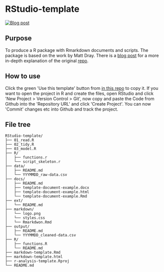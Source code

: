 # RStudio-template

<!-- badges: start -->
[![Blog post](https://img.shields.io/badge/rostrum.blog-post-008900?labelColor=000000&logo=data%3Aimage%2Fgif%3Bbase64%2CR0lGODlhEAAQAPEAAAAAABWCBAAAAAAAACH5BAlkAAIAIf8LTkVUU0NBUEUyLjADAQAAACwAAAAAEAAQAAAC55QkISIiEoQQQgghRBBCiCAIgiAIgiAIQiAIgSAIgiAIQiAIgRAEQiAQBAQCgUAQEAQEgYAgIAgIBAKBQBAQCAKBQEAgCAgEAoFAIAgEBAKBIBAQCAQCgUAgEAgCgUBAICAgICAgIBAgEBAgEBAgEBAgECAgICAgECAQIBAQIBAgECAgICAgICAgECAQECAQICAgICAgICAgEBAgEBAgEBAgICAgICAgECAQIBAQIBAgECAgICAgIBAgECAQECAQIBAgICAgIBAgIBAgEBAgECAgECAgICAgICAgECAgECAgQIAAAQIKAAAh%2BQQJZAACACwAAAAAEAAQAAAC55QkIiESIoQQQgghhAhCBCEIgiAIgiAIQiAIgSAIgiAIQiAIgRAEQiAQBAQCgUAQEAQEgYAgIAgIBAKBQBAQCAKBQEAgCAgEAoFAIAgEBAKBIBAQCAQCgUAgEAgCgUBAICAgICAgIBAgEBAgEBAgEBAgECAgICAgECAQIBAQIBAgECAgICAgICAgECAQECAQICAgICAgICAgEBAgEBAgEBAgICAgICAgECAQIBAQIBAgECAgICAgIBAgECAQECAQIBAgICAgIBAgIBAgEBAgECAgECAgICAgICAgECAgECAgQIAAAQIKAAA7)](https://www.rostrum.blog/2019/06/11/r-repo-template/)
<!-- badges: end -->


## Purpose

To produce a R package with Rmarkdown documents and scripts. The package is based on the work by Matt Dray. There is a [blog post](https://www.rostrum.blog/2019/06/11/r-repo-template/) for a more in-depth explanation of the original [repo](https://github.com/matt-dray/r-analysis-template).

## How to use

Click the green 'Use this template' button from [in this repo](https://github.com/Graham-Rush-19/RStudio_template) to copy it. 
If you want to open the project in R and create the files, open RStudio and click 'New Project > Version Control > Git', now copy and paste the Code from Github into the 'Repository URL' and click 'Create Project'.
You can now 'Commit' changes etc into Github and track the project.

## File tree

```
RStudio-template/
├── 01_read.R
├── 02_tidy.R
├── 03_model.R
├── R/
│   ├── functions.r
│   └── script_skeleton.r
├── data/
│   ├── README.md
│   └── YYYMMDD_raw-data.csv
├── docs/
│   ├── README.md
│   ├── template-document-example.docx
│   ├── template-document-example.html
│   └── template-document-example.Rmd
├── ext/
│   └── README.md
├── markdown/
│   └── logo.png
│   └── styles.css
│   └── Rmarkdwon.Rmd
├── output/
│   ├── README.md
│   └── YYYMMDD_cleaned-data.csv
├── R/
│   ├── functions.R
│   └── README.md
├── markdown-template.Rmd
├── markdown-template.html
├── r-analysis-template.Rproj
└── README.md
```
